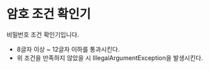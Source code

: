 #  암호 조건 확인기

비밀번호 조건 확인기입니다.

- 8글자 이상 ~ 12글자 이하를 통과시킨다.
- 위 조건을 만족하지 않았을 시 IllegalArgumentException을 발생시킨다.